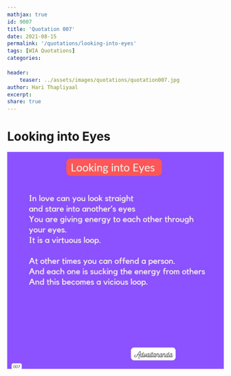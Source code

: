 ```yaml
---
mathjax: true
id: 9007
title: 'Quotation 007'
date: 2021-08-15
permalink: '/quotations/looking-into-eyes'
tags: [WIA Quotations] 
categories: 

header:
    teaser: ../assets/images/quotations/quotation007.jpg
author: Hari Thapliyaal 
excerpt:
share: true 
---
```


# Looking into Eyes

![Looking into Eyes](../assets/images/quotations/quotation007.jpg)
